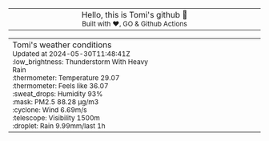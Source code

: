 
<div align="center">
<table>
<tbody>
<td align="center">
<img width="2000" height="0"><br>
Hello, this is Tomi's github 👋<br>
<sup>Built with ❤️, GO & Github Actions</sup><br>
<img width="2000" height="0">
</td>
</tbody>
</table>
</div>
<table>
<tbody>
<td align="left">
<img width="2000" height="0"><br>
Tomi's weather conditions<br>
<sup>Updated at 2024-05-30T11:48:41Z</sup><br>
<sup>:low_brightness: Thunderstorm With Heavy Rain</sup><br>
<sup>:thermometer: Temperature 29.07 </sup><br>
<sup>:thermometer: Feels like 36.07</sup><br>
<sup>:sweat_drops: Humidity 93%</sup><br>
<sup>:mask: PM2.5 88.28 μg/m3</sup><br>
<sup>:cyclone: Wind 6.69m/s </sup><br>
<sup>:telescope: Visibility 1500m </sup><br>
<sup>:droplet: Rain 9.99mm/last 1h </sup><br>
<img width="2000" height="0">
</td>
<td align="left">
<img width="2000" height="0"><br>
<br>
<img width="2000" height="0">
</td>
</tbody>
</table>
</div>
    
